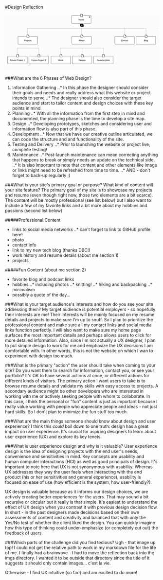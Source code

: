 #Design Reflection

![Site Map Draft](site-map.png "Site Map")

###What are the 6 Phases of Web Design?
1. Information Gathering
..* In this phase the designer should consider their goals and needs and really address what this website or project intends to serve
..* The designer should also consider the target audience and start to tailor content and design choices with these key points in mind.
2. Planning
..* With all the information from the first step in mind and documented, the planning phase is the time to develop a site map.
3. Design
..* Developing prototypes, sketches and considering user and information flow is also part of this phase.
4. Development
..* Now that we have our creative outline articulated, we can code the structure and and functionality of the site.
5. Testing and Delivery
..* Prior to launching the website or project live, complete testing!
6. Maintenance
..* Post-launch maintenance can mean correcting anything that happens to break or simply needs an update on the technical side.
..* It is also important to note that content and other elements like image or links might need to be refreshed from time to time.
..* AND - don't forget to back-up regularly ;)

###What is your site's primary goal or purpose? What kind of content will your site feature?
The primary goal of my site is to showcase my projects and resume (even though right now, those two elements are a bit scarce).
The content will be mostly professional (see list below) but I also want to include a few of my favorite links and a bit more about my hobbies and passions (second list below)

#####Professional Content
* links to social media networks
..* can't forget to link to GitHub profile here!
* photo
* contact info
* link to my new tech blog (thanks DBC!)
* work history and resume details (about me section 1)
* projects

#####Fun Content (about me section 2)
* favorite blog and podcast links
* hobbies
..* including photos
..* knitting!
..* hiking and backpacking
..* minimalism
* possibly a quote of the day...

###What is your target audience's interests and how do you see your site addressing them?
My target audience is potential employers - so hopefully their interests are me! Their interests will be mainly focused on my resume details and projects to make sure I'm up to snuff. So I plan to prioritize the professional content and make sure all my contact links and social media links function perfectly. I will also want to make sure my home page surfaces the most important details and perhaps allows users to click for more detailed information. Also, since I'm not actually a UX designer, I plan to put simple design to work for me and emphasize the UX decisions I am comfortable with. In other words, this is not the website on which I wan to experiment with design too much.

###What is the primary "action" the user should take when coming to your site? Do you want them to search for information, contact you, or see your portfolio? It's OK to have several actions at once, or different actions for different kinds of visitors.
The primary action I want users to take is to browse resume details and validate my skills with easy access to projects.
A secondary audience might be other developers who are interested in working with me or actively seeking people with whom to collaborate. In this case, I think the personal or "fun" content is just as important because I really value working with people who appreciate people and ideas - not just hard skills. So I don't plan to minimize the fun stuff too much.

###What are the main things someone should know about design and user experience?
I think this _could_ boil down to one truth: design has a great impact on user experience. It's crucial for aspiring designers to learn about user experience (UX) and explore its key tenets.

###What is user experience design and why is it valuable?
User experience design is the idea of designing projects with the end user's needs, convenience and sensitivities in mind. Key concepts are usability and human computer interactions (HCI) as well as good principals of design. It's important to note here that UX is not synonymous with usability. Whereas UX addresses they way the user feels when interacting with the end product (his or her sensitivities and general experience), usability is focused on ease of use (how efficient is the system, how user-friendly?).

UX design is valuable because as it informs our design choices, we are actively creating better experiences for the users. That may sound a bit recursive or circular but it really is that simple. It's easiest to understand the effect of UX design when you contrast it with previous design decision flow. In short - in the past designers made decisions based on their own assessments of content and creativity and balanced that with only the Yes/No test of whether the client liked the design. You can quickly imagine how this type of thinking could under-emphasize (or completely cut out) the feedback of users.

###Which parts of the challenge did you find tedious?
Ugh - that image up top! I could not get the relative path to work in my markdown file for the life of me. I finally had a brainwave - I had to move the reflection back into the imgs directory. I wanted it to be outside that directory since the title of it suggests it should only contain images... c'est la vie.

Otherwise - I find UX intuitive (so far!) and am excited to do more!